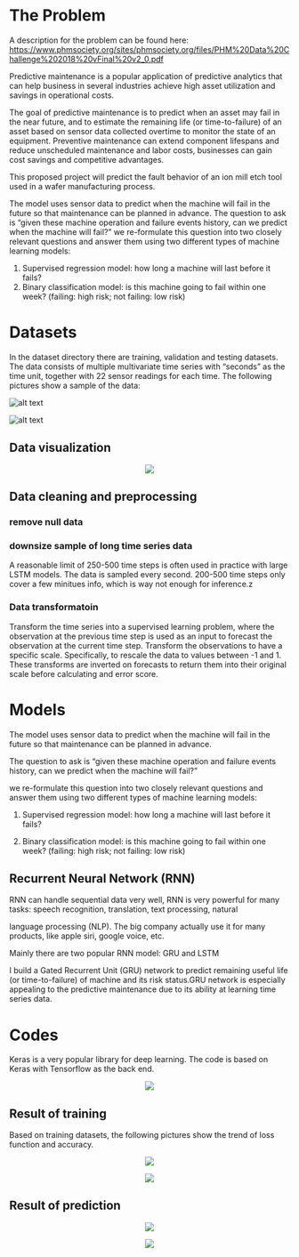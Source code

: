 # The Problem
A description for the problem can be found here:
https://www.phmsociety.org/sites/phmsociety.org/files/PHM%20Data%20Challenge%202018%20vFinal%20v2_0.pdf

Predictive maintenance is a popular application of predictive analytics that can help business in several industries achieve high asset
utilization and savings in operational costs.

The goal of predictive maintenance is to predict when an asset may fail in the near future, and to estimate the remaining life (or time-to-failure) of an asset based on sensor data collected overtime to monitor the state of an equipment. 
Preventive maintenance can extend component lifespans and reduce unscheduled maintenance and labor costs, businesses can gain cost savings and competitive advantages.

This proposed project will predict the fault behavior of an ion mill etch tool used in a wafer manufacturing process.

The model uses sensor data to predict when the machine will fail in the future so that maintenance can be planned in advance. The question to ask is “given these machine operation and failure events history, can we predict when the machine will fail?” we re-formulate this question into two closely relevant questions and answer them using two different types of machine learning models:
1. Supervised regression model: how long a machine will last before it fails?
2. Binary classification model: is this machine going to fail within one week? (failing: high risk; not failing: low risk)

# Datasets

In the dataset directory there are training, validation and testing datasets. The data consists of multiple multivariate time series with “seconds” as the time unit, together with 22 sensor readings for each time. The following pictures show a sample of the data:

![alt text](https://github.com/mengxu29/DataScienceIncubator/blob/master/pic/sample1.jpg)

![alt text](https://github.com/mengxu29/DataScienceIncubator/blob/master/pic/sample2.png)

## Data visualization
<p align="center"> 
<img src="https://github.com/mengxu29/DataScienceIncubator/blob/master/pic/visualization.jpg">
</p>

## Data cleaning and preprocessing

### remove null data

### downsize sample of long time series data
A reasonable limit of 250-500 time steps is often used in practice with large LSTM models. The data is sampled every second. 200-500 time steps only cover a few minitues info, which is way not enough for inference.z

### Data transformatoin 

Transform the time series into a supervised learning problem, where the observation at the previous time step is used as an input to forecast the observation at the current time step. 
Transform the observations to have a specific scale. Specifically, to rescale the data to values between -1 and 1. These transforms are inverted on forecasts to return them into their original scale before calculating and error score.

# Models

The model uses sensor data to predict when the machine will fail in the future so that maintenance can be planned in advance. 

The question to ask is “given these machine operation and failure events history, can we predict when the machine will fail?” 

we re-formulate this question into two closely relevant questions and answer them using two different types of machine learning models:

1. Supervised regression model: how long a machine will last before it fails?

2. Binary classification model: is this machine going to fail within one week? (failing: high risk; not failing: low risk)

## Recurrent Neural Network (RNN)

RNN can handle sequential data very well, RNN is very powerful for many tasks: speech recognition, translation, text processing, natural

language processing (NLP). The big company actually use it for many products, like apple siri, google voice, etc.

Mainly there are two popular RNN model: GRU and LSTM

I build a Gated Recurrent Unit (GRU) network to predict remaining useful life (or time-to-failure) of machine and its risk status.GRU network is especially appealing to the predictive maintenance due to its ability at learning time series data.

# Codes
Keras is a very popular library for deep learning. The code is based on Keras with Tensorflow as the back end.

<p align="center"> 
<img src="https://github.com/mengxu29/DataScienceIncubator/blob/master/pic/accuracy.png">
</p>


## Result of training
Based on training datasets, the following pictures show the trend of loss function and accuracy.

<p align="center"> 
<img src="https://github.com/mengxu29/DataScienceIncubator/blob/master/pic/loss.jpg">
</p>

<p align="center"> 
<img src="https://github.com/mengxu29/DataScienceIncubator/blob/master/pic/accuracy.png">
</p>

## Result of prediction

<p align="center"> 
<img src="https://github.com/mengxu29/DataScienceIncubator/blob/master/pic/prediction.png">
</p>

<p align="center"> 
<img src="https://github.com/mengxu29/DataScienceIncubator/blob/master/pic/prediction%20risk.jpg">
</p>


